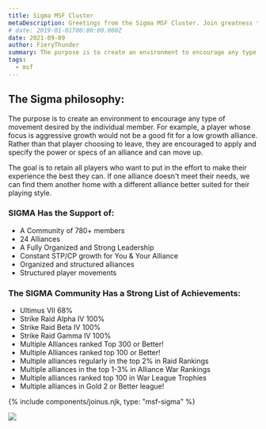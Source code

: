 ```yaml
---
title: Sigma MSF Cluster
metaDescription: Greetings from the Sigma MSF Cluster. Join greatness today. We invite you to join and see for yourself if sigma is the right place for you.
# date: 2019-01-01T00:00:00.000Z
date: 2021-09-09
author: FieryThunder
summary: The purpose is to create an environment to encourage any type of movement desired by the individual member. For example, a player whose focus is aggressive growth would not be a good fit for a low growth alliance. Rather than that player choosing to leave, they are encouraged to apply and specify the power or specs of an alliance and can move up.
tags:
  - msf
---
```


## The Sigma philosophy:
The purpose is to create an environment to encourage any type of movement desired by the individual member. For example, a player whose focus is aggressive growth would not be a good fit for a low growth alliance. Rather than that player choosing to leave, they are encouraged to apply and specify the power or specs of an alliance and can move up.

The goal is to retain all players who want to put in the effort to make their experience the best they can. If one alliance doesn't meet their needs, we can find them another home with a different alliance better suited for their playing style.

### SIGMA Has the Support of:
   * A Community of 780+ members
   * 24 Alliances
   * A Fully Organized and Strong Leadership
   * Constant STP/CP growth for You & Your Alliance
   * Organized and structured alliances
   * Structured player movements

### The SIGMA Community Has a Strong List of Achievements:
   * Ultimus VII 68%
   * Strike Raid Alpha IV 100%
   * Strike Raid Beta IV 100%
   * Strike Raid Gamma IV 100%
   * Multiple Alliances ranked Top 300 or Better!
   * Multiple Alliances ranked top 100 or Better!
   * Multiple alliances regularly in the top 2% in Raid Rankings
   * Multiple alliances in the top 1-3% in Alliance War Rankings
   * Multiple alliances ranked top 100 in War League Trophies
   * Multiple alliances in Gold 2 or Better league!

{% include components/joinus.njk, type: "msf-sigma" %}
            
![](https://cdn.discordapp.com/attachments/637176641872723981/656413933590020097/Screen_Shot_2019-12-16_at_12.00.05_PM.png) 